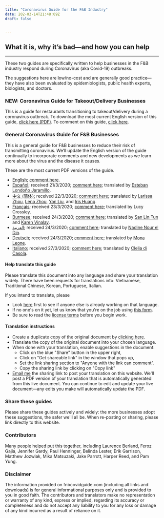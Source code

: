 ```yaml
---
title: "Coronavirus Guide for the F&B Industry"
date: 202-03-14T21:48:09Z
draft: false


---
```


## What it is, why it’s bad—and how you can help

---

These two guides are specifically written to help businesses in the F&B industry respond during Coronavirus (aka Covid-19) outbreaks. 

The suggestions here are low/no-cost and are generally good practice—they have also been evaluated by epidemiologists, public health experts, biologists, and doctors.

### NEW: Coronavirus Guide for Takeout/Delivery Businesses

This is a guide for restaurants transitioning to takeout/delivery during a coronavirus outbreak. To download the most current English version of this guide, [click here (PDF)](https://docs.google.com/document/d/1SZY-puQHYhoyWbuzFz1ZVmy0Tu_IB7grjE86qPKU35c/export?format=pdf). To comment on this guide, [click here](https://docs.google.com/document/d/1SZY-puQHYhoyWbuzFz1ZVmy0Tu_IB7grjE86qPKU35c/edit?usp=sharing). 

### General Coronavirus Guide for F&B Businesses 

This is a general guide for F&B businesses to reduce their risk of transmitting coronavirus. We'll update the English version of the guide continually to incorporate comments and new developments as we learn more about the virus and the disease it causes. 

These are the most current PDF versions of the guide.
* [English](https://docs.google.com/document/d/13n1TeOl_cB_jJhRzGNztgInzTZhWpLwW52K4q7hwnlQ/export?format=pdf); [comment here](https://docs.google.com/document/d/13n1TeOl_cB_jJhRzGNztgInzTZhWpLwW52K4q7hwnlQ/edit?usp=sharing).
* [Español](https://docs.google.com/document/d/1Xvi52dZCsps0OPARF1qnBWfS3u7bdTgioR_Su4YIcRw/export?format=pdf); received 21/3/2020; [comment here](https://docs.google.com/document/d/1Xvi52dZCsps0OPARF1qnBWfS3u7bdTgioR_Su4YIcRw/edit?usp=sharing); translated by [Esteban Londoño Jaramillo](www.instagram.com/krumelco).
* [中文 (简体)](https://docs.google.com/document/d/1tQA0WFvSzZIMzabcZgKs3e4P-zs4W1l1XR8mAJCuOCc/export?format=pdf); received 22/3/2020; [comment here](https://docs.google.com/document/d/1tQA0WFvSzZIMzabcZgKs3e4P-zs4W1l1XR8mAJCuOCc/edit?usp=sharing); translated by [Larissa Zhou](http://larissazhou.github.io/), [Lena Zhou](https://www.linkedin.com/in/lenaqzhou/), [Yan Liu](https://www.linkedin.com/in/yan-liu-59100016a/), and [Iris Huang](http://linkedin.com/in/iris-yu-ting-huang-9833861).
* [Français](https://docs.google.com/document/d/10Od_IRt1S20r062b7-I_ztIgR8m418Qwd23wF91ElgQ/export?format=pdf); received 23/3/2020; [comment here](https://docs.google.com/document/d/10Od_IRt1S20r062b7-I_ztIgR8m418Qwd23wF91ElgQ/edit?usp=sharing); translated by Lucy Crossley. 
* [Burmese](https://docs.google.com/document/d/1dVjGP6gIqyiE9nAA0Og9HCm7VVr6VUtzCGGE7JPcyJQ/export?format=pdf); received 24/3/2020; [comment here](https://docs.google.com/document/d/1dVjGP6gIqyiE9nAA0Og9HCm7VVr6VUtzCGGE7JPcyJQ/edit?usp=sharing); translated by [San Lin Tun](https://www.facebook.com/san.lintun.12) and [Karen Vinalay](http://www.karenvinalay.com/). 
* [العربية](https://docs.google.com/document/d/1AQcKh4r-sSqOzxgBBEjzHhrZSXRpL2YisCNghDYYiDc/export?format=pdf); received 24/3/2020; [comment here](https://docs.google.com/document/d/1AQcKh4r-sSqOzxgBBEjzHhrZSXRpL2YisCNghDYYiDc/edit?usp=sharing); translated by [Nadine Nour el Din](https://twitter.com/nadinenoureldin).
* [Deutsch](https://docs.google.com/document/d/1EJunUnIMcwMuZ_-IIge4U947lGHcoeuaW00LrSuZvGs/export?format=pdf); received 24/3/2020; [comment here](https://docs.google.com/document/d/1EJunUnIMcwMuZ_-IIge4U947lGHcoeuaW00LrSuZvGs/edit?usp=sharing); translated by [Mona Leone](https://www.monaleone.de/).
* [Italiano](https://docs.google.com/document/d/1yYsSh9Zq9BdOZZpGICWnuA6OlDHbVudbEzclMj0re-E/export?format=pdf); received 27/3/2020; [comment here](https://docs.google.com/document/d/1yYsSh9Zq9BdOZZpGICWnuA6OlDHbVudbEzclMj0re-E/edit?usp=sharing); translated by [Clelia di Casola]().

#### Help translate this guide

Please translate this document into any language and share your translation widely. There have been requests for translations into: Vietnamese, Traditional Chinese, Korean, Portuguese, Italian.

If you intend to translate, please 
* Look [here](https://docs.google.com/spreadsheets/d/1FcycksxjVAverq6UVtnmsvjf5a8yX0Qnl44Q3qfUITI/edit?usp=sharing) first to see if anyone else is already working on that language.
* If no one's on it yet, let us know that you're on the job using [this form](https://forms.gle/SQodYzXV2gAA6q6W8).
* Be sure to read the [license terms](https://creativecommons.org/licenses/by-nc/4.0/) before you begin work.

#### Translation instructions

* Create a duplicate copy of the original document by [clicking here](https://docs.google.com/document/d/13n1TeOl_cB_jJhRzGNztgInzTZhWpLwW52K4q7hwnlQ/copy).
* Translate the copy of the original document into your chosen language.
* When done with your translation, enable suggestions in the document: 
    * Click on the blue "Share" button in the upper right,
    * Click on "Get shareable link" in the window that pops up,
    * Set the link sharing section to "Anyone with the link can comment".
    * Copy the sharing link by clicking on "Copy link"
* [Email me](mailto:me@vaughntan.org) the sharing link to post your translation on this website. We'll post a PDF version of your translation that is automatically generated from this live document. You can continue to edit and update your live document—any edits you make will automatically update the PDF.

### Share these guides

Please share these guides actively and widely: the more businesses adopt these suggestions, the safer we'll all be. When re-posting or sharing, please link directly to this website.


### Contributors

Many people helped put this together, including Laurence Berland, Feroz Gajia, Jennifer Gardy, Paul Henninger, Belinda Lester, Erik Garrison, Matthew Jozwiak, Mika Matsuzaki, Jake Parrott, Harper Reed, and Pam Yung.


### Disclaimer

The information provided on fnbcovidguide.com (including all links and downloads) is for general informational purposes only and is provided to you in good faith. The contributors and translators make no representation or warranty of any kind, express or implied, regarding its accuracy or completeness and do not accept any liability to you for any loss or damage of any kind incurred as a result of reliance on it.
